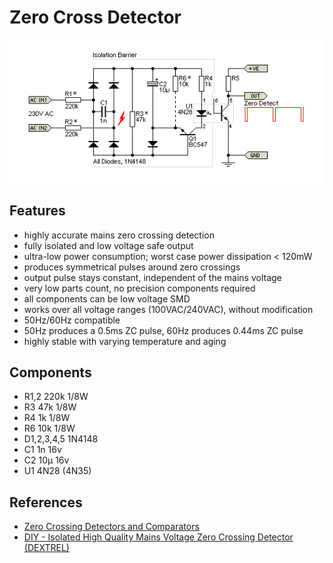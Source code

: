 
# Zero Cross Detector

![ZCD](scheme_v2.png?format=raw)

## Features
 - highly accurate mains zero crossing detection
 - fully isolated and low voltage safe output
 - ultra-low power consumption; worst case power dissipation < 120mW
 - produces symmetrical pulses around zero crossings
 - output pulse stays constant, independent of the mains voltage
 - very low parts count, no precision components required
 - all components can be low voltage SMD
 - works over all voltage ranges (100VAC/240VAC), without modification
 - 50Hz/60Hz compatible
 - 50Hz produces a 0.5ms ZC pulse, 60Hz produces 0.44ms ZC pulse
 - highly stable with varying temperature and aging

## Components
 - R1,2 220k 1/8W
 - R3 47k 1/8W
 - R4 1k 1/8W
 - R6 10k 1/8W
 - D1,2,3,4,5 1N4148
 - C1 1n 16v
 - C2 10μ 16v
 - U1 4N28 (4N35)

## References
 - [Zero Crossing Detectors and Comparators](https://sound-au.com/appnotes/an005.htm)
 - [DIY - Isolated High Quality Mains Voltage Zero Crossing Detector (DEXTREL)](https://dextrel.net/design-ideas-2/mains-zero-crossing-detector.html)
